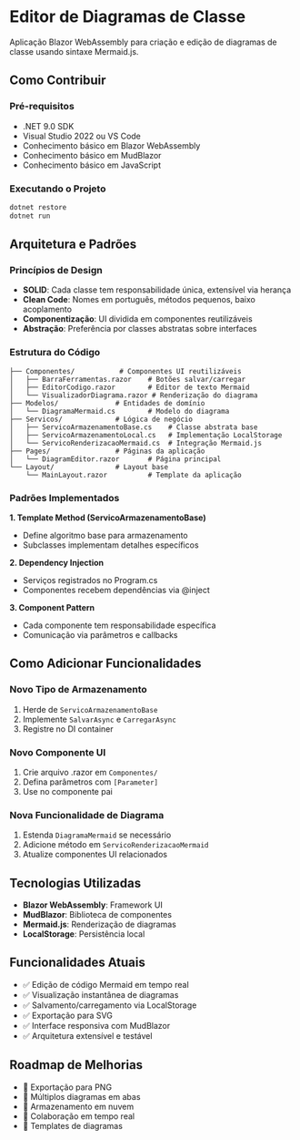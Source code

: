 # Editor de Diagramas de Classe

Aplicação Blazor WebAssembly para criação e edição de diagramas de classe usando sintaxe Mermaid.js.

## Como Contribuir

### Pré-requisitos
- .NET 9.0 SDK
- Visual Studio 2022 ou VS Code
- Conhecimento básico em Blazor WebAssembly
- Conhecimento básico em MudBlazor
- Conhecimento básico em JavaScript

### Executando o Projeto
```bash
dotnet restore
dotnet run
```

## Arquitetura e Padrões

### Princípios de Design
- **SOLID**: Cada classe tem responsabilidade única, extensível via herança
- **Clean Code**: Nomes em português, métodos pequenos, baixo acoplamento
- **Componentização**: UI dividida em componentes reutilizáveis
- **Abstração**: Preferência por classes abstratas sobre interfaces

### Estrutura do Código

```
├── Componentes/           # Componentes UI reutilizáveis
│   ├── BarraFerramentas.razor    # Botões salvar/carregar
│   ├── EditorCodigo.razor        # Editor de texto Mermaid
│   └── VisualizadorDiagrama.razor # Renderização do diagrama
├── Modelos/              # Entidades de domínio
│   └── DiagramaMermaid.cs        # Modelo do diagrama
├── Servicos/             # Lógica de negócio
│   ├── ServicoArmazenamentoBase.cs    # Classe abstrata base
│   ├── ServicoArmazenamentoLocal.cs   # Implementação LocalStorage
│   └── ServicoRenderizacaoMermaid.cs  # Integração Mermaid.js
├── Pages/                # Páginas da aplicação
│   └── DiagramEditor.razor       # Página principal
└── Layout/               # Layout base
    └── MainLayout.razor          # Template da aplicação
```

### Padrões Implementados

**1. Template Method (ServicoArmazenamentoBase)**
- Define algoritmo base para armazenamento
- Subclasses implementam detalhes específicos

**2. Dependency Injection**
- Serviços registrados no Program.cs
- Componentes recebem dependências via @inject

**3. Component Pattern**
- Cada componente tem responsabilidade específica
- Comunicação via parâmetros e callbacks

## Como Adicionar Funcionalidades

### Novo Tipo de Armazenamento
1. Herde de `ServicoArmazenamentoBase`
2. Implemente `SalvarAsync` e `CarregarAsync`
3. Registre no DI container

### Novo Componente UI
1. Crie arquivo .razor em `Componentes/`
2. Defina parâmetros com `[Parameter]`
3. Use no componente pai

### Nova Funcionalidade de Diagrama
1. Estenda `DiagramaMermaid` se necessário
2. Adicione método em `ServicoRenderizacaoMermaid`
3. Atualize componentes UI relacionados

## Tecnologias Utilizadas

- **Blazor WebAssembly**: Framework UI
- **MudBlazor**: Biblioteca de componentes
- **Mermaid.js**: Renderização de diagramas
- **LocalStorage**: Persistência local

## Funcionalidades Atuais

- ✅ Edição de código Mermaid em tempo real
- ✅ Visualização instantânea de diagramas
- ✅ Salvamento/carregamento via LocalStorage
- ✅ Exportação para SVG
- ✅ Interface responsiva com MudBlazor
- ✅ Arquitetura extensível e testável

## Roadmap de Melhorias

- 🔄 Exportação para PNG
- 🔄 Múltiplos diagramas em abas
- 🔄 Armazenamento em nuvem
- 🔄 Colaboração em tempo real
- 🔄 Templates de diagramas